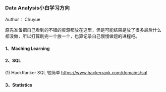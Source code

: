 ### Data Analysis小白学习方向

Author： Chuyue

原先准备把自己看到的不错的资源都放在这里，但是可能结果是放了很多最后什么都没做，所以打算刷完一个放一个，也算记录自己慢慢做题的进程吧。

#### 1、Maching Learning


#### 2、SQL
(1) HackRanker SQL 较简单 https://www.hackerrank.com/domains/sql

#### 3、Statistics



